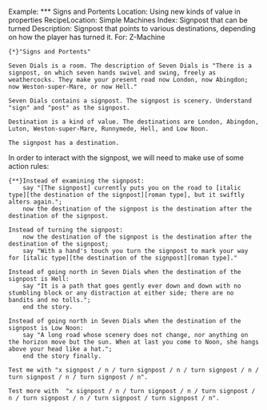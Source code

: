 Example: *** Signs and Portents
Location: Using new kinds of value in properties
RecipeLocation: Simple Machines
Index: Signpost that can be turned
Description: Signpost that points to various destinations, depending on how the player has turned it.
For: Z-Machine

  

``` inform7
{*}"Signs and Portents"

Seven Dials is a room. The description of Seven Dials is "There is a signpost, on which seven hands swivel and swing, freely as weathercocks. They make your present road now London, now Abingdon; now Weston-super-Mare, or now Hell."

Seven Dials contains a signpost. The signpost is scenery. Understand "sign" and "post" as the signpost.

Destination is a kind of value. The destinations are London, Abingdon, Luton, Weston-super-Mare, Runnymede, Hell, and Low Noon.

The signpost has a destination.
```

  
In order to interact with the signpost, we will need to make use of some action rules:

  

``` inform7
{**}Instead of examining the signpost:
	say "[The signpost] currently puts you on the road to [italic type][the destination of the signpost][roman type], but it swiftly alters again.";
	now the destination of the signpost is the destination after the destination of the signpost.

Instead of turning the signpost:
	now the destination of the signpost is the destination after the destination of the signpost;
	say "With a hand's touch you turn the signpost to mark your way for [italic type][the destination of the signpost][roman type]."

Instead of going north in Seven Dials when the destination of the signpost is Hell:
	say "It is a path that goes gently ever down and down with no stumbling block or any distraction at either side; there are no bandits and no tolls.";
	end the story.

Instead of going north in Seven Dials when the destination of the signpost is Low Noon:
	say "A long road whose scenery does not change, nor anything on the horizon move but the sun. When at last you come to Noon, she hangs above your head like a hat.";
	end the story finally.

Test me with "x signpost / n / turn signpost / n / turn signpost / n / turn signpost / n / turn signpost / n".

Test more with  "x signpost / n / turn signpost / n / turn signpost / n / turn signpost / n / turn signpost / turn signpost / n".
```

